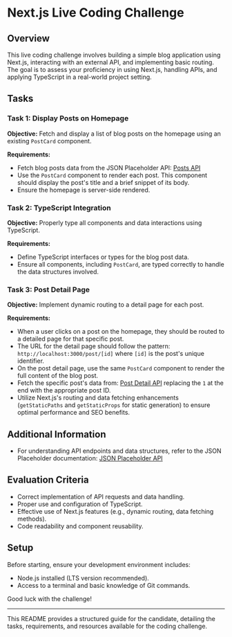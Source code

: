 # Next.js Live Coding Challenge

## Overview

This live coding challenge involves building a simple blog application using Next.js, interacting with an external API, and implementing basic routing. The goal is to assess your proficiency in using Next.js, handling APIs, and applying TypeScript in a real-world project setting.

## Tasks

### Task 1: Display Posts on Homepage

**Objective:** Fetch and display a list of blog posts on the homepage using an existing `PostCard` component.

**Requirements:**

- Fetch blog posts data from the JSON Placeholder API: [Posts API](https://jsonplaceholder.typicode.com/posts)
- Use the `PostCard` component to render each post. This component should display the post's title and a brief snippet of its body.
- Ensure the homepage is server-side rendered.

### Task 2: TypeScript Integration

**Objective:** Properly type all components and data interactions using TypeScript.

**Requirements:**

- Define TypeScript interfaces or types for the blog post data.
- Ensure all components, including `PostCard`, are typed correctly to handle the data structures involved.

### Task 3: Post Detail Page

**Objective:** Implement dynamic routing to a detail page for each post.

**Requirements:**

- When a user clicks on a post on the homepage, they should be routed to a detailed page for that specific post.
- The URL for the detail page should follow the pattern: `http://localhost:3000/post/[id]` where `[id]` is the post's unique identifier.
- On the post detail page, use the same `PostCard` component to render the full content of the blog post.
- Fetch the specific post's data from: [Post Detail API](https://jsonplaceholder.typicode.com/posts/1) replacing the `1` at the end with the appropriate post ID.
- Utilize Next.js's routing and data fetching enhancements (`getStaticPaths` and `getStaticProps` for static generation) to ensure optimal performance and SEO benefits.

## Additional Information

- For understanding API endpoints and data structures, refer to the JSON Placeholder documentation: [JSON Placeholder API](https://jsonplaceholder.typicode.com/)

## Evaluation Criteria

- Correct implementation of API requests and data handling.
- Proper use and configuration of TypeScript.
- Effective use of Next.js features (e.g., dynamic routing, data fetching methods).
- Code readability and component reusability.

## Setup

Before starting, ensure your development environment includes:

- Node.js installed (LTS version recommended).
- Access to a terminal and basic knowledge of Git commands.

Good luck with the challenge!

---

This README provides a structured guide for the candidate, detailing the tasks, requirements, and resources available for the coding challenge.
